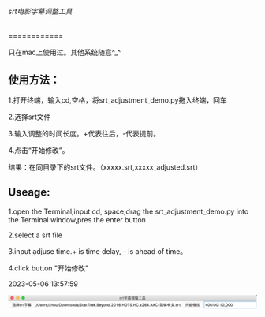###### srt电影字幕调整工具
============

只在mac上使用过。其他系统随意^_^

使用方法：
--------
1.打开终端，输入cd,空格，将srt_adjustment_demo.py拖入终端，回车

2.选择srt文件

3.输入调整的时间长度。+代表往后，-代表提前。

4.点击“开始修改”。

结果：在同目录下的srt文件。（xxxxx.srt,xxxxx_adjusted.srt）



Useage:
--------
1.open the Terminal,input cd, space,drag the srt_adjustment_demo.py into the Terminal window,pres the enter button

2.select a srt file

3.input adjuse time.+ is time delay, - is ahead of time。

4.click button "开始修改"

2023-05-06 13:57:59


![](https://github.com/1394813277/srtAdjustmentTool/blob/master/727509A9-2E62-4407-A51C-2E97EF9B8938.png)
